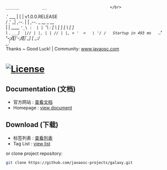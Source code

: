     ______          __                            </br>
  .' ___  |        [  |             v1.0.0.RELEASE  
 / .'   \_|  ,--.   | |  ,--.   _   __   _   __   
 | |   ____ `'_\ :  | | `'_\ : [ \ [  ] [ \ [  ]  
 \ `.___]  |// | |, | | // | |, > '  <   \ '/ /   Startup in 493 ms  
  `._____.' \'-;__/[___]\'-;__/[__]`\_] [ \_:/    
                                         \__.'     
 Thanks ~ Good Luck! | Community: www.javaosc.com    
 

[![License](https://img.shields.io/badge/license-Apache%202-4EB1BA.svg)](https://www.apache.org/licenses/LICENSE-2.0.html) 
================================================

Documentation (文档)
---------------------

- 官方网站 :  [查看文档](http://javaosc-projects.github.io/galaxy/)
- Homepage :  [view document](http://javaosc-projects.github.io/galaxy/)

Download (下载)
-------------------

- 标签列表 :  [查看列表](https://github.com/javaosc-projects/galaxy/tags/)
- Tag List :  [view list](https://github.com/javaosc-projects/galaxy/tags/)



or clone project repository:

```bash
git clone https://github.com/javaosc-projects/galaxy.git
```
